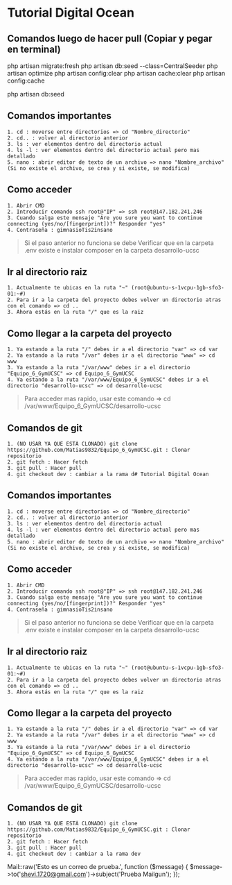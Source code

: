 # Tutorial Digital Ocean

## Comandos luego de hacer pull (Copiar y pegar en terminal)

php artisan migrate:fresh
php artisan db:seed --class=CentralSeeder
php artisan optimize 
php artisan config:clear
php artisan cache:clear
php artisan config:cache


php artisan db:seed

## Comandos importantes
    1. cd : moverse entre directorios => cd "Nombre_directorio"
    2. cd.. : volver al directorio anterior
    3. ls : ver elementos dentro del directorio actual
    4. ls -l : ver elementos dentro del directorio actual pero mas detallado
    5. nano : abrir editor de texto de un archivo => nano "Nombre_archivo" (Si no existe el archivo, se crea y si existe, se modifica)

## Como acceder
    1. Abrir CMD
    2. Introducir comando ssh root@"IP" => ssh root@147.182.241.246 
    3. Cuando salga este mensaje "Are you sure you want to continue connecting (yes/no/[fingerprint])?" Responder "yes"
    4. Contraseña : gimnasioTis2insano

> Si el paso anterior no funciona se debe Verificar que en la carpeta .env existe e instalar composer en la carpeta desarrollo-ucsc

## Ir al directorio raiz  
    1. Actualmente te ubicas en la ruta "~" (root@ubuntu-s-1vcpu-1gb-sfo3-01:~#)
    2. Para ir a la carpeta del proyecto debes volver un directorio atras con el comando => cd ..
    3. Ahora estás en la ruta "/" que es la raiz

## Como llegar a la carpeta del proyecto
    1. Ya estando a la ruta "/" debes ir a el directorio "var" => cd var 
    2. Ya estando a la ruta "/var" debes ir a el directorio "www" => cd www
    3. Ya estando a la ruta "/var/www" debes ir a el directorio "Equipo_6_GymUCSC" => cd Equipo_6_GymUCSC
    4. Ya estando a la ruta "/var/www/Equipo_6_GymUCSC" debes ir a el directorio "desarrollo-ucsc" => cd desarrollo-ucsc

>Para acceder mas rapido, usar este comando => cd /var/www/Equipo_6_GymUCSC/desarrollo-ucsc

## Comandos de git
    1. (NO USAR YA QUE ESTÁ CLONADO) git clone https://github.com/Matias9832/Equipo_6_GymUCSC.git : Clonar repositorio 
    2. git fetch : Hacer fetch  
    3. git pull : Hacer pull
    4. git checkout dev : cambiar a la rama d# Tutorial Digital Ocean
 
## Comandos importantes
    1. cd : moverse entre directorios => cd "Nombre_directorio"
    2. cd.. : volver al directorio anterior
    3. ls : ver elementos dentro del directorio actual
    4. ls -l : ver elementos dentro del directorio actual pero mas detallado
    5. nano : abrir editor de texto de un archivo => nano "Nombre_archivo" (Si no existe el archivo, se crea y si existe, se modifica)

## Como acceder
    1. Abrir CMD
    2. Introducir comando ssh root@"IP" => ssh root@147.182.241.246 
    3. Cuando salga este mensaje "Are you sure you want to continue connecting (yes/no/[fingerprint])?" Responder "yes"
    4. Contraseña : gimnasioTis2insano

> Si el paso anterior no funciona se debe Verificar que en la carpeta .env existe e instalar composer en la carpeta desarrollo-ucsc

## Ir al directorio raiz  
    1. Actualmente te ubicas en la ruta "~" (root@ubuntu-s-1vcpu-1gb-sfo3-01:~#)
    2. Para ir a la carpeta del proyecto debes volver un directorio atras con el comando => cd ..
    3. Ahora estás en la ruta "/" que es la raiz

## Como llegar a la carpeta del proyecto
    1. Ya estando a la ruta "/" debes ir a el directorio "var" => cd var 
    2. Ya estando a la ruta "/var" debes ir a el directorio "www" => cd www
    3. Ya estando a la ruta "/var/www" debes ir a el directorio "Equipo_6_GymUCSC" => cd Equipo_6_GymUCSC
    4. Ya estando a la ruta "/var/www/Equipo_6_GymUCSC" debes ir a el directorio "desarrollo-ucsc" => cd desarrollo-ucsc

>Para acceder mas rapido, usar este comando => cd /var/www/Equipo_6_GymUCSC/desarrollo-ucsc

## Comandos de git
    1. (NO USAR YA QUE ESTÁ CLONADO) git clone https://github.com/Matias9832/Equipo_6_GymUCSC.git : Clonar repositorio 
    2. git fetch : Hacer fetch  
    3. git pull : Hacer pull
    4. git checkout dev : cambiar a la rama dev


Mail::raw('Esto es un correo de prueba.', function ($message) {
    $message->to('shevi.1720@gmail.com')->subject('Prueba Mailgun');
});